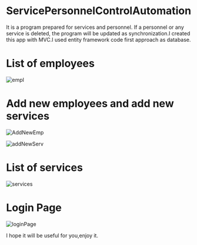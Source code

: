# ServicePersonnelControlAutomation
It is a program prepared for services and personnel. If a personnel or any service is deleted, the program will be updated as synchronization.I created this app with MVC.I used entity framework code first approach as database.

# List of employees
![empl](https://user-images.githubusercontent.com/61347219/157617953-16fedd40-1d6a-424d-a207-67775a0aa544.png)

# Add new employees and add new services 
![AddNewEmp](https://user-images.githubusercontent.com/61347219/157618036-75fb4b4d-2753-4114-b488-2c6af9d7ee81.png)

![addNewServ](https://user-images.githubusercontent.com/61347219/157618064-e6d7e3db-4c4c-4f9d-92e6-26fe67f09e9e.png)

# List of services
![services](https://user-images.githubusercontent.com/61347219/157618096-1acb1bee-7366-4b75-b16f-4977417406ae.png)

# Login Page

![loginPage](https://user-images.githubusercontent.com/61347219/157618130-a3bd05a2-c214-476d-abba-8bd29100e411.png)

I hope it will be useful for you,enjoy it.
